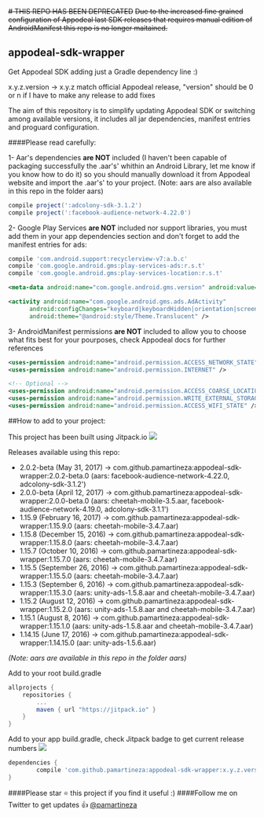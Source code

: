 
~~# THIS REPO HAS BEEN DEPRECATED~~
~~Due to the increased fine grained configuration of Appodeal last SDK releases that requires manual edition of AndroidManifest this repo is no longer maitained.~~


## appodeal-sdk-wrapper
Get Appodeal SDK adding just a Gradle dependency line :)



x.y.z.version  -> x.y.z match official Appodeal release, "version" should be 0 or n if I have to make any release to add fixes

The aim of this repository is to simplify updating Appodeal SDK or switching among available versions, it includes all jar dependencies, manifest entries and proguard configuration.

####Please read carefully:

1- Aar's dependencies **are NOT** included (I haven't been capable of packaging successfully the .aar's' whithin an Android Library, let me know if you know how to do it) so you should manually download it from Appodeal website and import the .aar's' to your project. (Note: aars are also available in this repo in the folder aars)
```groovy
compile project(':adcolony-sdk-3.1.2')
compile project(':facebook-audience-network-4.22.0')
```
2- Google Play Services **are NOT** included nor support libraries, you must add them in your app dependencies section and don't forget to add the manifest entries for ads:
```groovy
compile 'com.android.support:recyclerview-v7:a.b.c'
compile 'com.google.android.gms:play-services-ads:r.s.t'
compile 'com.google.android.gms:play-services-location:r.s.t'
```
```xml
<meta-data android:name="com.google.android.gms.version" android:value="@integer/google_play_services_version" />

<activity android:name="com.google.android.gms.ads.AdActivity"
      android:configChanges="keyboard|keyboardHidden|orientation|screenLayout|uiMode|screenSize|smallestScreenSize"
      android:theme="@android:style/Theme.Translucent" />	
```
3- AndroidManifest permissions **are NOT** included to allow you to choose what fits best for your pourposes, check Appodeal docs for further references

```xml
<uses-permission android:name="android.permission.ACCESS_NETWORK_STATE" />
<uses-permission android:name="android.permission.INTERNET" />

<!-- Optional -->
<uses-permission android:name="android.permission.ACCESS_COARSE_LOCATION" />
<uses-permission android:name="android.permission.WRITE_EXTERNAL_STORAGE" />
<uses-permission android:name="android.permission.ACCESS_WIFI_STATE" />
```

##How to add to your project:

This project has been built using Jitpack.io
[![](https://jitpack.io/v/pamartineza/appodeal-sdk-wrapper.svg)](https://jitpack.io/#pamartineza/appodeal-sdk-wrapper)

Releases available using this repo:
* 2.0.2-beta (May 31, 2017)
-> com.github.pamartineza:appodeal-sdk-wrapper:2.0.2-beta.0 (aars: facebook-audience-network-4.22.0, adcolony-sdk-3.1.2')
* 2.0.0-beta (April 12, 2017)
-> com.github.pamartineza:appodeal-sdk-wrapper:2.0.0-beta.0 (aars: cheetah-mobile-3.5.aar, facebook-audience-network-4.19.0, adcolony-sdk-3.1.1')
* 1.15.9 (February 16, 2017)
-> com.github.pamartineza:appodeal-sdk-wrapper:1.15.9.0 (aars: cheetah-mobile-3.4.7.aar)
* 1.15.8 (December 15, 2016)
-> com.github.pamartineza:appodeal-sdk-wrapper:1.15.8.0 (aars: cheetah-mobile-3.4.7.aar)
* 1.15.7 (October 10, 2016)
-> com.github.pamartineza:appodeal-sdk-wrapper:1.15.7.0 (aars: cheetah-mobile-3.4.7.aar)
* 1.15.5 (September 26, 2016)
-> com.github.pamartineza:appodeal-sdk-wrapper:1.15.5.0 (aars: cheetah-mobile-3.4.7.aar)
* 1.15.3 (September 6, 2016)
-> com.github.pamartineza:appodeal-sdk-wrapper:1.15.3.0 (aars: unity-ads-1.5.8.aar and cheetah-mobile-3.4.7.aar)
* 1.15.2 (August 12, 2016)
-> com.github.pamartineza:appodeal-sdk-wrapper:1.15.2.0 (aars: unity-ads-1.5.8.aar and cheetah-mobile-3.4.7.aar)
* 1.15.1 (August 8, 2016)
-> com.github.pamartineza:appodeal-sdk-wrapper:1.15.1.0 (aars: unity-ads-1.5.8.aar and cheetah-mobile-3.4.7.aar)
* 1.14.15 (June 17, 2016)
-> com.github.pamartineza:appodeal-sdk-wrapper:1.14.15.0 (aar: unity-ads-1.5.6.aar)

_(Note: aars are available in this repo in the folder aars)_



Add to your root build.gradle

```groovy
allprojects {
	repositories {
		...
		maven { url "https://jitpack.io" }
	}
}
```	
	
	
Add to your app build.gradle, check Jitpack badge to get current release numbers [![](https://jitpack.io/v/pamartineza/appodeal-sdk-wrapper.svg)](https://jitpack.io/#pamartineza/appodeal-sdk-wrapper)
```groovy
dependencies {
        compile 'com.github.pamartineza:appodeal-sdk-wrapper:x.y.z.version'
}
```	

####Please star :star: this project if you find it useful :)
####Follow me on Twitter to get updates :+1: [@pamartineza](https://twitter.com/pamartineza)
